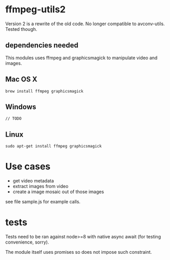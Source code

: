 # ffmpeg-utils2

Version 2 is a rewrite of the old code. No longer compatible to avconv-utils. Tested though.

## dependencies needed

This modules uses ffmpeg and graphicsmagick to manipulate video and images.


## Mac OS X

    brew install ffmpeg graphicsmagick

## Windows

    // TODO

## Linux

    sudo apt-get install ffmpeg graphicsmagick


# Use cases

* get video metadata
* extract images from video
* create a image mosaic out of those images

see file sample.js for example calls.

# tests

Tests need to be ran against node>=8 with native async await (for testing convenience, sorry).

The module itself uses promises so does not impose such constraint.

